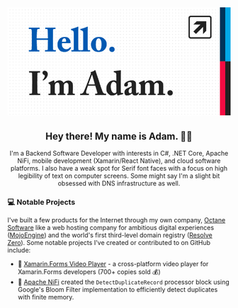 ## [![](https://github.com/adamfisher/adamfisher/blob/master/images/bio-header.png)](https://www.adams.life)

<h2 align="center">Hey there! My name is Adam. 👋🤓</h2>

<p align="center">I'm a Backend Software Developer with interests in C#, .NET Core, Apache NiFi, mobile development (Xamarin/React Native), and cloud software platforms.
I also have a weak spot for Serif font faces with a focus on high legibility of text on computer screens. Some might say I'm a slight bit obsessed with DNS infrastructure as well.</p>

### 💻 Notable Projects

I've built a few products for the Internet through my own company, [Octane Software](https://www.octanesoftware.net) like a web hosting company for ambitious digital experiences ([MojoEngine](https://www.mojoengine.com)) and the world's first third-level domain registry ([Resolve Zero](https://resolvezero.com)). Some notable projects I've created or contributed to on GitHub include:

- 🚀 [Xamarin.Forms Video Player](https://github.com/adamfisher/Xamarin.Forms.VideoPlayer) - a cross-platform video player for Xamarin.Forms developers (700+ copies sold 💰)
- 🚀 [Apache NiFi](https://github.com/apache/nifi) created the `DetectDuplicateRecord` processor block using Google's Bloom Filter implementation to efficiently detect duplicates with finite memory.



<!--
**adamfisher/adamfisher** is a ✨ _special_ ✨ repository because its `README.md` (this file) appears on your GitHub profile.

Here are some ideas to get you started:

- 🔭 I’m currently working on ...
- 🌱 I’m currently learning ...
- 👯 I’m looking to collaborate on ...
- 🤔 I’m looking for help with ...
- 💬 Ask me about ...
- 📫 How to reach me: ...
- 😄 Pronouns: ...
- ⚡ Fun fact: ...
-->

